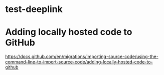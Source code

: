# test-deeplink

# Adding locally hosted code to GitHub

https://docs.github.com/en/migrations/importing-source-code/using-the-command-line-to-import-source-code/adding-locally-hosted-code-to-github
